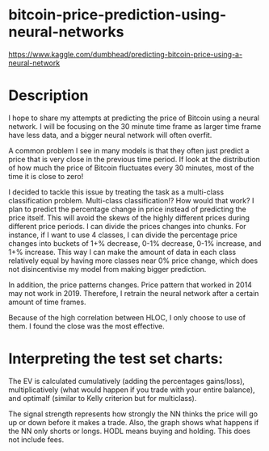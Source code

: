 # bitcoin-price-prediction-using-neural-networks


https://www.kaggle.com/dumbhead/predicting-bitcoin-price-using-a-neural-network

# Description
I hope to share my attempts at predicting the price of Bitcoin using a neural network. I will be focusing on the 30 minute time frame as larger time frame have less data, and a bigger neural network will often overfit.

A common problem I see in many models is that they often just predict a price that is very close in the previous time period. If look at the distribution of how much the price of Bitcoin fluctuates every 30 minutes, most of the time it is close to zero!

I decided to tackle this issue by treating the task as a multi-class classification problem. Multi-class classification!? How would that work? I plan to predict the percentage change in price instead of predicting the price itself. This will avoid the skews of the highly different prices during different price periods. I can divide the prices changes into chunks. For instance, if I want to use 4 classes, I can divide the percentage price changes into buckets of 1+% decrease, 0-1% decrease, 0-1% increase, and 1+% increase. This way I can make the amount of data in each class relatively equal by having more classes near 0% price change, which does not disincentivise my model from making bigger prediction.

In addition, the price patterns changes. Price pattern that worked in 2014 may not work in 2019. Therefore, I retrain the neural network after a certain amount of time frames.

Because of the high correlation between HLOC, I only choose to use of them. I found the close was the most effective.

# Interpreting the test set charts:
The EV is calculated cumulatively (adding the percentages gains/loss), multiplicatively (what would happen if you trade with your entire balance), and optimalf (similar to Kelly criterion but for multiclass).

The signal strength represents how strongly the NN thinks the price will go up or down before it makes a trade. Also, the graph shows what happens if the NN only shorts or longs. HODL means buying and holding. This does not include fees.
